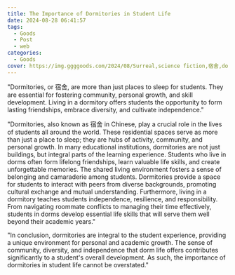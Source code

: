 ```yaml
---
title: The Importance of Dormitories in Student Life
date: 2024-08-28 06:41:57
tags:
  - Goods
  - Post
  - web
categories:
  - Goods
cover: https://img.ggggoods.com/2024/08/Surreal,science fiction,宿舍,dormitory,technology,tech,diagrams,renderings,colors_20240830_00001_.png
---
```


"Dormitories, or 宿舍, are more than just places to sleep for students. They are essential for fostering community, personal growth, and skill development. Living in a dormitory offers students the opportunity to form lasting friendships, embrace diversity, and cultivate independence."

"Dormitories, also known as 宿舍 in Chinese, play a crucial role in the lives of students all around the world. These residential spaces serve as more than just a place to sleep; they are hubs of activity, community, and personal growth. In many educational institutions, dormitories are not just buildings, but integral parts of the learning experience. Students who live in dorms often form lifelong friendships, learn valuable life skills, and create unforgettable memories. The shared living environment fosters a sense of belonging and camaraderie among students. Dormitories provide a space for students to interact with peers from diverse backgrounds, promoting cultural exchange and mutual understanding. Furthermore, living in a dormitory teaches students independence, resilience, and responsibility. From navigating roommate conflicts to managing their time effectively, students in dorms develop essential life skills that will serve them well beyond their academic years."

"In conclusion, dormitories are integral to the student experience, providing a unique environment for personal and academic growth. The sense of community, diversity, and independence that dorm life offers contributes significantly to a student's overall development. As such, the importance of dormitories in student life cannot be overstated."
